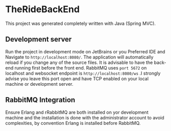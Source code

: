 # TheRideBackEnd

This project was generated completely written with Java (Spring MVC).

## Development server

Run the project in development mode on JetBrains or you Preferred IDE and Navigate to `http://localhost:8080/`. The application will automatically reload if you change any of the source files.
It is advisable to have the back-end running first before the front end.
RabbitMQ uses `port 5672` on localhost and websocket endpoint is `http://localhost:8080/ws` .I strongly advise you leave this port open and have TCP enabled on your local machine or development server.

## RabbitMQ Integration

Ensure Erlang and rRabbitMQ are both installed on yor development machine and the installation is done with the administrator account to avoid complexities, by convention Erlang is installed before RabbitMQ.
